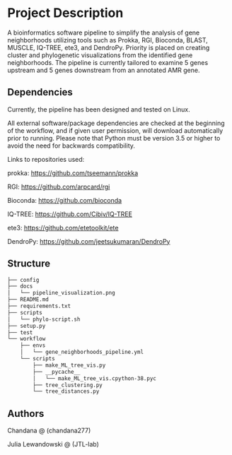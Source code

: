 
<h1> Project Description </h1>
A bioinformatics software pipeline to simplify the analysis of gene neighborhoods utilizing tools such as Prokka, RGI, Bioconda, BLAST, MUSCLE, IQ-TREE, ete3, and DendroPy. Priority is placed on creating cluster and phylogenetic visualizations from the identified gene neighborhoods. The pipeline is currently tailored to examine 5 genes upstream and 5 genes downstream from an annotated AMR gene.

<h2> Dependencies </h2>
Currently, the pipeline has been designed and tested on Linux.


All external software/package dependencies are checked at the beginning of the workflow, and if given user permission, will download automatically prior to running. Please note that Python must be version 3.5 or higher to avoid the need for backwards compatibility.

Links to repositories used:

prokka: https://github.com/tseemann/prokka

RGI: https://github.com/arpcard/rgi

Bioconda: https://github.com/bioconda

IQ-TREE: https://github.com/Cibiv/IQ-TREE

ete3: https://github.com/etetoolkit/ete

DendroPy: https://github.com/jeetsukumaran/DendroPy

<h2> Structure </h2> 

```bash
├── config
├── docs
│   └── pipeline_visualization.png
├── README.md
├── requirements.txt
├── scripts
│   └── phylo-script.sh
├── setup.py
├── test
└── workflow
    ├── envs
    │   └── gene_neighborhoods_pipeline.yml
    └── scripts
        ├── make_ML_tree_vis.py
        ├── __pycache__
        │   └── make_ML_tree_vis.cpython-38.pyc
        ├── tree_clustering.py
        └── tree_distances.py
```

<h2> Authors </h2>
Chandana @ (chandana277)

Julia Lewandowski @ (JTL-lab)
